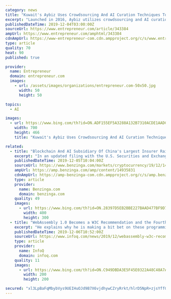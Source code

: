 ```yaml
---
category: news
title: "Kuwait's Aybiz Uses Crowdsourcing And AI Curation Techniques To Give You The Best Recommendations In MENA"
excerpt: "Launched in 2016, Aybiz utilizes crowdsourcing and AI curation techniques to provide an interactive local business search engine that will allow users to easily explore the largest list of places to go in Kuwait and soon across the region. Its founding team consists of Mohammad AlEisa, Chief Executive Officer, Talal AlMousherji, Chief Operating ..."
publishedDateTime: 2019-12-04T03:00:00Z
sourceUrl: https://www.entrepreneur.com/article/343384
ampUrl: https://www.entrepreneur.com/amphtml/343384
cdnAmpUrl: https://www-entrepreneur-com.cdn.ampproject.org/c/s/www.entrepreneur.com/amphtml/343384
type: article
quality: 70
heat: 90
published: true

provider:
  name: Entrepreneur
  domain: entrepreneur.com
  images:
    - url: /assets/images/organizations/entrepreneur.com-50x50.jpg
      width: 50
      height: 50

topics:
  - AI

images:
  - url: https://www.bing.com/th?id=ON.ADF155EF5A3288A132B7310ACDE1AADC
    width: 700
    height: 466
    title: "Kuwait's Aybiz Uses Crowdsourcing And AI Curation Techniques To Give You The Best Recommendations In MENA"

related:
  - title: "Blockchain And AI Subsidiary Of China's Largest Insurer Raises US IPO Expectations To $504M"
    excerpt: "In an updated filing with the U.S. Securities and Exchange Commission, OneConnect Financial Technology Limited, a blockchain and AI subsidiary of Chinese insurer Ping An Insurance (Group) Co of China Ltd’s (OTC: PNGAY) increased the amount it hopes to raise as part of its initial public offering. The fintech company, which has the second ..."
    publishedDateTime: 2019-12-05T10:04:00Z
    sourceUrl: https://www.benzinga.com/markets/cryptocurrency/19/12/14935831/blockchain-and-ai-subsidiary-of-chinas-largest-insurer-raises-us-ipo-expectations-to-504m
    ampUrl: https://amp.benzinga.com/amp/content/14935831
    cdnAmpUrl: https://amp-benzinga-com.cdn.ampproject.org/c/s/amp.benzinga.com/amp/content/14935831
    type: article
    provider:
      name: Benzinga.com
      domain: benzinga.com
    quality: 49
    images:
      - url: https://www.bing.com/th?id=ON.28397D5EB2BBE227BAAD477BF9D7FE81
        width: 400
        height: 300
  - title: "WebAssembly 1.0 Becomes a W3C Recommendation and the Fourth Language to Run Natively in Browsers"
    excerpt: "He explains why he is making a bit bet on these programming models in the Azure Functions service. Chris Riccomini talks about the current ... that can be achieved by simply using Open Web Platform technologies. In a world where machine learning and Artificial Intelligence become more and more common, it is important to enable high performance ..."
    publishedDateTime: 2019-12-06T10:52:00Z
    sourceUrl: https://www.infoq.com/news/2019/12/webassembly-w3c-recommendation/
    type: article
    provider:
      name: InfoQ
      domain: infoq.com
    quality: 11
    images:
      - url: https://www.bing.com/th?id=ON.C949DBDA3E5F45E0322A48C48A7A7E13
        width: 200
        height: 200

secured: "xl3LpBaFqMbybVys9UEIHuOJd9B7X6vjdhywCZryRrkt/hlrD5NpR+zjsYffGR7muFCgiMosjI9kRt/GuM/Uc2AptlSiQNh6WLxaDvIzZe6POeEwgrQILhFsac5odZZjdRbexXbdlZglB7r5NjSGhRHHDVOdAlPkqdnJwf4KDmjMCwvtdABvNpCsNuF6UGE3KJjbqsdc1t9GVIMvXMsiMSo0QcNXlP2/xaDtFMf/gFR+oOl7h3xBQ0SMiwmLmbLNudhYTYHZ5/1fM6IyFj6LoQ==;STf7LSBMvgs62ZIcRAENQw=="
---
```


